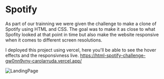 # Spotify
As part of our trainning we were given the challenge to make a clone of Spotify using HTML and CSS. The goal was to make it as close to what Spofity looked at that point in time but also make the website responsive when it comes to different screen resolutions.

I deployed this project using vercel, here you'll be able to see the hover effects and the responsivness live. 
https://html-spotify-challenge-gw0nn9vny-carolarruda.vercel.app/

![LandingPage](https://github.com/carolarruda/html-spotify-challenge/blob/main/assets/img/spotify.png?raw=true)

